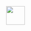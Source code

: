 <center><img src="https://cdn-icons-png.flaticon.com/512/3654/3654729.png" style="height:50px;width:50px">
